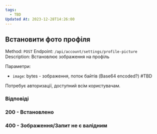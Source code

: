 ```yaml
---
tags:
  - TBD
Updated At: 2023-12-28T14:26:00
---
```

## Встановити фото профіля

Method: `POST`
Endpoint: `/api/account/settings/profile-picture`
Description: Встановлює зображення на профіль

Параметри:
- `image`: bytes - зображення, поток байтів (Base64 encoded?)
#TBD 

Потребує авторизації, доступний всім користувачам.
### Відповіді
### 200 - Встановлено

### 400 - Зображення/Запит не є валідним
